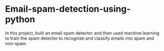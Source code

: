 # Email-spam-detection-using-python
In this project, built an email spam detector and then used machine learning to train the spam detector to recognize and classify emails into spam and non-spam.
